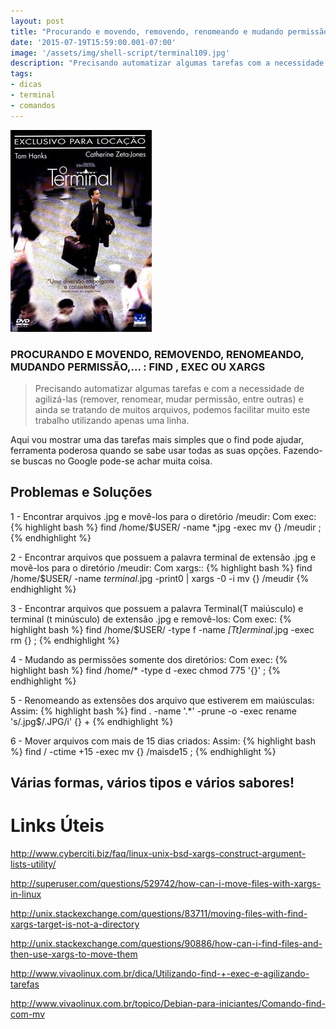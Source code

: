 ```yaml
---
layout: post
title: "Procurando e movendo, removendo, renomeando e mudando permissão"
date: '2015-07-19T15:59:00.001-07:00'
image: '/assets/img/shell-script/terminal109.jpg'
description: "Precisando automatizar algumas tarefas com a necessidade de agilizá-las e ainda se tratando de muitos arquivos, podemos facilitar muito este trabalho utilizando apenas uma linha."
tags:
- dicas
- terminal
- comandos
---
```


![Procurando e movendo, removendo, renomeando e mudando permissão](/assets/img/shell-script/terminal109.jpg "Procurando e movendo, removendo, renomeando e mudando permissão")

### PROCURANDO E MOVENDO, REMOVENDO, RENOMEANDO, MUDANDO PERMISSÃO,... : FIND , EXEC OU XARGS

> Precisando automatizar algumas tarefas e com a necessidade de agilizá-las (remover, renomear, mudar permissão, entre outras) e ainda se tratando de muitos arquivos, podemos facilitar muito este trabalho utilizando apenas uma linha.

Aqui vou mostrar uma das tarefas mais simples que o find pode ajudar, ferramenta poderosa quando se sabe usar todas as suas opções. Fazendo-se buscas no Google pode-se achar muita coisa.

## Problemas e Soluções

1 - Encontrar arquivos .jpg e movê-los para o diretório /meudir:
Com exec:
{% highlight bash %}
find /home/$USER/ -name *.jpg -exec mv {} /meudir \;
{% endhighlight %}

2 - Encontrar arquivos que possuem a palavra terminal de extensão .jpg e movê-los para o diretório /meudir:
Com xargs::
{% highlight bash %}
find /home/$USER/ -name *terminal*.jpg -print0 | xargs -0 -i mv {} /meudir
{% endhighlight %}

3 - Encontrar arquivos que possuem a palavra Terminal(T maiúsculo) e terminal (t minúsculo) de extensão .jpg e removê-los:
Com exec:
{% highlight bash %}
find /home/$USER/ -type f -name *[Tt]erminal*.jpg -exec rm {} \; 
{% endhighlight %}

4 - Mudando as permissões somente dos diretórios: 
Com exec:
{% highlight bash %}
find /home/* -type d -exec chmod 775 '{}' \; 
{% endhighlight %}

5 - Renomeando as extensões dos arquivo que estiverem em maiúsculas: 
Assim:
{% highlight bash %}
find . -name '.*' -prune -o -exec rename 's/\.jpg$/\.JPG/i' {} + 
{% endhighlight %}

6 - Mover arquivos com mais de 15 dias criados:
Assim:
{% highlight bash %}
find / -ctime +15 -exec mv {} /maisde15 \;
{% endhighlight %}

## Várias formas, vários tipos e vários sabores!

# Links Úteis

http://www.cyberciti.biz/faq/linux-unix-bsd-xargs-construct-argument-lists-utility/

http://superuser.com/questions/529742/how-can-i-move-files-with-xargs-in-linux

http://unix.stackexchange.com/questions/83711/moving-files-with-find-xargs-target-is-not-a-directory

http://unix.stackexchange.com/questions/90886/how-can-i-find-files-and-then-use-xargs-to-move-them

http://www.vivaolinux.com.br/dica/Utilizando-find-+-exec-e-agilizando-tarefas

http://www.vivaolinux.com.br/topico/Debian-para-iniciantes/Comando-find-com-mv

<script async src="https://pagead2.googlesyndication.com/pagead/js/adsbygoogle.js"></script>

<!-- Informat -->
<ins class="adsbygoogle"
 style="display:block"
 data-ad-client="ca-pub-2838251107855362"
 data-ad-slot="2327980059"
 data-ad-format="auto"
 data-full-width-responsive="true"></ins>

<script>
(adsbygoogle = window.adsbygoogle || []).push({});
</script>

